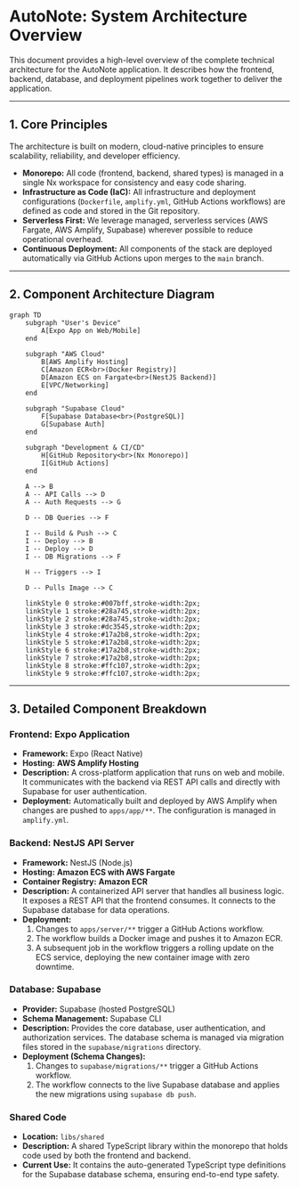 # AutoNote: System Architecture Overview

This document provides a high-level overview of the complete technical architecture for the AutoNote application. It describes how the frontend, backend, database, and deployment pipelines work together to deliver the application.

---

## **1. Core Principles**

The architecture is built on modern, cloud-native principles to ensure scalability, reliability, and developer efficiency.
- **Monorepo:** All code (frontend, backend, shared types) is managed in a single Nx workspace for consistency and easy code sharing.
- **Infrastructure as Code (IaC):** All infrastructure and deployment configurations (`Dockerfile`, `amplify.yml`, GitHub Actions workflows) are defined as code and stored in the Git repository.
- **Serverless First:** We leverage managed, serverless services (AWS Fargate, AWS Amplify, Supabase) wherever possible to reduce operational overhead.
- **Continuous Deployment:** All components of the stack are deployed automatically via GitHub Actions upon merges to the `main` branch.

---

## **2. Component Architecture Diagram**

```mermaid
graph TD
    subgraph "User's Device"
        A[Expo App on Web/Mobile]
    end

    subgraph "AWS Cloud"
        B[AWS Amplify Hosting]
        C[Amazon ECR<br>(Docker Registry)]
        D[Amazon ECS on Fargate<br>(NestJS Backend)]
        E[VPC/Networking]
    end
    
    subgraph "Supabase Cloud"
        F[Supabase Database<br>(PostgreSQL)]
        G[Supabase Auth]
    end

    subgraph "Development & CI/CD"
        H[GitHub Repository<br>(Nx Monorepo)]
        I[GitHub Actions]
    end
    
    A --> B
    A -- API Calls --> D
    A -- Auth Requests --> G
    
    D -- DB Queries --> F
    
    I -- Build & Push --> C
    I -- Deploy --> B
    I -- Deploy --> D
    I -- DB Migrations --> F
    
    H -- Triggers --> I
    
    D -- Pulls Image --> C

    linkStyle 0 stroke:#007bff,stroke-width:2px;
    linkStyle 1 stroke:#28a745,stroke-width:2px;
    linkStyle 2 stroke:#28a745,stroke-width:2px;
    linkStyle 3 stroke:#dc3545,stroke-width:2px;
    linkStyle 4 stroke:#17a2b8,stroke-width:2px;
    linkStyle 5 stroke:#17a2b8,stroke-width:2px;
    linkStyle 6 stroke:#17a2b8,stroke-width:2px;
    linkStyle 7 stroke:#17a2b8,stroke-width:2px;
    linkStyle 8 stroke:#ffc107,stroke-width:2px;
    linkStyle 9 stroke:#ffc107,stroke-width:2px;
```

---

## **3. Detailed Component Breakdown**

### **Frontend: Expo Application**
- **Framework:** Expo (React Native)
- **Hosting:** **AWS Amplify Hosting**
- **Description:** A cross-platform application that runs on web and mobile. It communicates with the backend via REST API calls and directly with Supabase for user authentication.
- **Deployment:** Automatically built and deployed by AWS Amplify when changes are pushed to `apps/app/**`. The configuration is managed in `amplify.yml`.

### **Backend: NestJS API Server**
- **Framework:** NestJS (Node.js)
- **Hosting:** **Amazon ECS with AWS Fargate**
- **Container Registry:** **Amazon ECR**
- **Description:** A containerized API server that handles all business logic. It exposes a REST API that the frontend consumes. It connects to the Supabase database for data operations.
- **Deployment:**
    1. Changes to `apps/server/**` trigger a GitHub Actions workflow.
    2. The workflow builds a Docker image and pushes it to Amazon ECR.
    3. A subsequent job in the workflow triggers a rolling update on the ECS service, deploying the new container image with zero downtime.

### **Database: Supabase**
- **Provider:** Supabase (hosted PostgreSQL)
- **Schema Management:** Supabase CLI
- **Description:** Provides the core database, user authentication, and authorization services. The database schema is managed via migration files stored in the `supabase/migrations` directory.
- **Deployment (Schema Changes):**
    1. Changes to `supabase/migrations/**` trigger a GitHub Actions workflow.
    2. The workflow connects to the live Supabase database and applies the new migrations using `supabase db push`.

### **Shared Code**
- **Location:** `libs/shared`
- **Description:** A shared TypeScript library within the monorepo that holds code used by both the frontend and backend.
- **Current Use:** It contains the auto-generated TypeScript type definitions for the Supabase database schema, ensuring end-to-end type safety. 